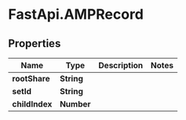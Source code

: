 # FastApi.AMPRecord

## Properties

Name | Type | Description | Notes
------------ | ------------- | ------------- | -------------
**rootShare** | **String** |  | 
**setId** | **String** |  | 
**childIndex** | **Number** |  | 


